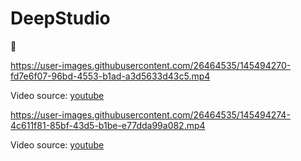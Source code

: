 # DeepStudio



🚀 


https://user-images.githubusercontent.com/26464535/145494270-fd7e6f07-96bd-4553-b1ad-a3d5633d43c5.mp4

Video source: [youtube](https://youtu.be/PsnYB6EiSCE?t=261)

https://user-images.githubusercontent.com/26464535/145494274-4c611f81-85bf-43d5-b1be-e77dda99a082.mp4
 
Video source: [youtube](https://youtu.be/LqJp4byD6Cs?t=81)
